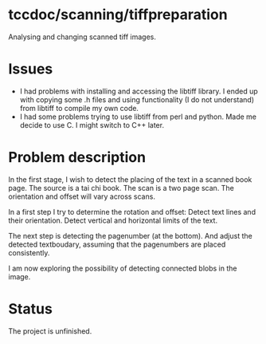# tccdoc/scanning/tiffpreparation
Analysing and changing scanned tiff images.

# Issues
* I had problems with installing and accessing the libtiff library. I ended up with copying some .h files and using functionality (I do not understand) from libtiff to compile my own code.
* I had some problems trying to use libtiff from perl and python. Made me decide to use C. I might switch to C++ later.



# Problem description

In the first stage, I wish to detect the placing of the text in a scanned
book page. The source is a tai chi book.
The scan is a two page scan. The orientation and offset will vary across
scans.

In a first step I try to determine the rotation and offset:
Detect text lines and their orientation.
Detect vertical and horizontal limits of the text.

The next step is detecting the pagenumber (at the bottom). And
adjust the detected textboudary, assuming that the pagenumbers are placed
consistently.

I am now exploring the possibility of detecting connected blobs in the
image.

# Status

The project is unfinished.